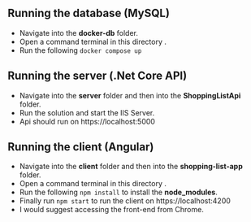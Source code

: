 ## Running the database (MySQL)

- Navigate into the **docker-db** folder.
- Open a command terminal in this directory .
- Run the following `docker compose up`

## Running the server (.Net Core API)

- Navigate into the **server** folder and then into the **ShoppingListApi** folder.
- Run the solution and start the IIS Server.
- Api should run on https://localhost:5000

## Running the client (Angular)

- Navigate into the **client** folder and then into the **shopping-list-app** folder.
- Open a command terminal in this directory .
- Run the following `npm install` to install the **node_modules**.
- Finally run `npm start` to run the client on https://localhost:4200
- I would suggest accessing the front-end from Chrome.
